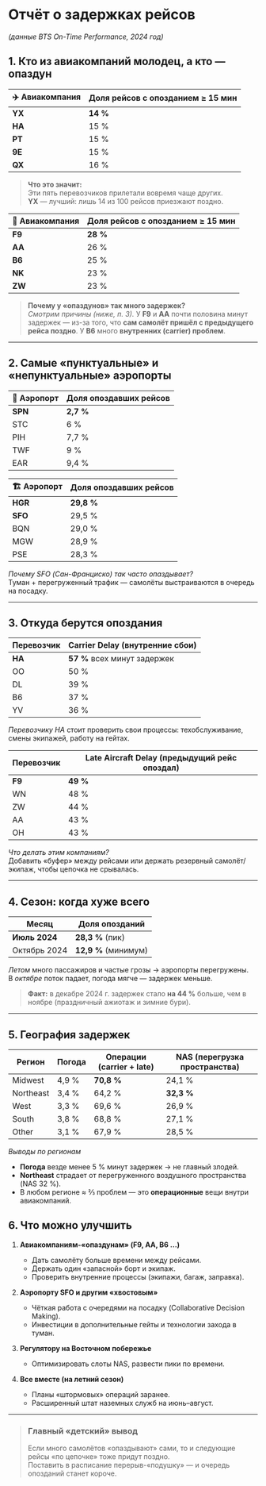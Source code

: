 # Отчёт о задержках рейсов  
*(данные BTS On-Time Performance, 2024 год)* 


## 1. Кто из авиакомпаний молодец, а кто — опаздун

| ✈️ Авиакомпания | Доля рейсов с опозданием ≥ 15 мин |
|-----------------|------------------------------------|
| **YX** | **14 %** |
| **HA** | 15 % |
| **PT** | 15 % |
| **9E** | 15 % |
| **QX** | 16 % |

> **Что это значит:**  
> Эти пять перевозчиков прилетали вовремя чаще других.  
> **YX** — лучший: лишь 14 из 100 рейсов приезжают поздно.

| 😬 Авиакомпания | Доля рейсов с опозданием ≥ 15 мин |
|-----------------|------------------------------------|
| **F9** | **28 %** |
| **AA** | 26 % |
| **B6** | 25 % |
| **NK** | 23 % |
| **ZW** | 23 % |

> **Почему у «опаздунов» так много задержек?**  
> *Смотрим причины (ниже, п. 3).* У **F9** и **AA** почти половина минут задержек — из-за того, что **сам самолёт пришёл с предыдущего рейса поздно**. У **B6** много **внутренних (carrier) проблем**.

---

## 2. Самые «пунктуальные» и «непунктуальные» аэропорты

| 🛬 Аэропорт | Доля опоздавших рейсов |
|-------------|------------------------|
| **SPN** | **2,7 %** |
| STC | 6 % |
| PIH | 7,7 % |
| TWF | 9 % |
| EAR | 9,4 % |

| 🏗️ Аэропорт | Доля опоздавших рейсов |
|-------------|------------------------|
| **HGR** | **29,8 %** |
| **SFO** | 29,5 % |
| BQN | 29,0 % |
| MGW | 28,9 % |
| PSE | 28,3 % |

*Почему SFO (Сан-Франциско) так часто опаздывает?*  
Туман + перегруженный трафик — самолёты выстраиваются в очередь на посадку.

---

## 3. **Откуда берутся опоздания**

| Перевозчик | **Carrier Delay** (внутренние сбои) |
|------------|-------------------------------------|
| **HA** | **57 %** всех минут задержек |
| OO | 50 % |
| DL | 39 % |
| B6 | 37 % |
| YV | 36 % |

*Перевозчику HA* стоит проверить свои процессы: техобслуживание, смены экипажей, работу на гейтах.

| Перевозчик | **Late Aircraft Delay** (предыдущий рейс опоздал) |
|------------|--------------------------------------------------|
| **F9** | **49 %** |
| WN | 48 % |
| ZW | 44 % |
| AA | 43 % |
| OH | 43 % |

*Что делать этим компаниям?*  
Добавить «буфер» между рейсами или держать резервный самолёт/экипаж, чтобы цепочка не срывалась.

---

## 4. Сезон: когда хуже всего

| Месяц  | Доля опозданий |
|--------|----------------|
| **Июль 2024** | **28,3 %** (пик) |
| Октябрь 2024 | **12,9 %** (минимум) |

*Летом* много пассажиров и частые грозы → аэропорты перегружены.  
В *октябре* поток падает, погода мягче — задержек меньше.

> **Факт:** в декабре 2024 г. задержек стало **на 44 %** больше, чем в ноябре (праздничный ажиотаж и зимние бури).

---

## 5. География задержек

| Регион | Погода | Операции (carrier + late) | NAS (перегрузка пространства) |
|--------|-------|---------------------------|-------------------------------|
| Midwest | 4,9 % | **70,8 %** | 24,1 % |
| Northeast | 3,4 % | 64,2 % | **32,3 %** |
| West | 3,3 % | 69,6 % | 26,9 % |
| South | 3,8 % | 68,8 % | 27,1 % |
| Other | 3,1 % | 67,9 % | 28,5 % |

*Выводы по регионам*  
- **Погода** везде менее 5 % минут задержек → не главный злодей.  
- **Northeast** страдает от перегруженного воздушного пространства (NAS 32 %).  
- В любом регионе ≈ ⅔ проблем — это **операционные** вещи внутри авиакомпаний.


## 6. Что можно улучшить 

1. **Авиакомпаниям-«опаздунам» (F9, AA, B6 …)**  
   - Дать самолёту больше времени между рейсами.  
   - Держать один «запасной» борт и экипаж.  
   - Проверить внутренние процессы (экипажи, багаж, заправка).  

2. **Аэропорту SFO и другим «хвостовым»**  
   - Чёткая работа с очередями на посадку (Collaborative Decision Making).  
   - Инвестиции в дополнительные гейты и технологии захода в туман.  

3. **Регулятору на Восточном побережье**  
   - Оптимизировать слоты NAS, развести пики по времени.  

4. **Все вместе (на летний сезон)**  
   - Планы «штормовых» операций заранее.  
   - Расширенный штат наземных служб на июнь–август.  

---

> ### Главный «детский» вывод  
> Если много самолётов «опаздывают» сами, то и следующие рейсы «по цепочке» тоже придут поздно.  
> Поставить в расписание перерыв-«подушку» — и очередь опозданий станет короче.  

